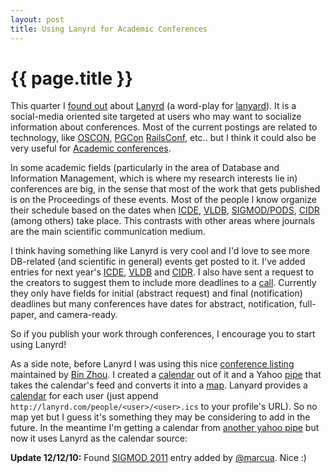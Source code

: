 ```yaml
---
layout: post
title: Using Lanyrd for Academic Conferences
---
```


{{ page.title }}
================

This quarter I [found out][c] about [Lanyrd][l] (a word-play for [lanyard][w1]). It is a 
social-media oriented site targeted at users who may want to socialize information about 
conferences. Most of the current postings are related to technology, like [OSCON][oscon], 
[PGCon][pgcon] [RailsConf][r], etc.. but I think it could also be very useful for
[Academic conferences][w2].

In some academic fields (particularly in the area of Database and Information Management, which is 
where my research interests lie in) conferences are big, in the sense that most of the work that 
gets published is on the Proceedings of these events. Most of the people I know organize their 
schedule based on the dates when [ICDE][icde1], [VLDB][vldb1], [SIGMOD/PODS][sigmod1], [CIDR][cidr1] 
(among others) take place. This contrasts with other areas where journals are the main scientific 
communication medium.

I think having something like Lanyrd is very cool and I'd love to see more DB-related (and 
scientific in general) events get posted to it. I've added entries for next year's [ICDE][icde2], 
[VLDB][vldb2] and [CIDR][cidr2]. I also have sent a request to the creators to suggest them to 
include more deadlines to a [call][call]. Currently they only have fields for initial (abstract 
request) and final (notification) deadlines but many conferences have dates for abstract, 
notification, full-paper, and camera-ready.

So if you publish your work through conferences, I encourage you to start using Lanyrd!

As a side note, before Lanyrd I was using this nice [conference listing][bzl] maintained by
[Bin Zhou][bz]. I created a [calendar][g] out of it and a Yahoo [pipe][p] that takes the 
calendar's feed and converts it into a [map][m]. Lanyard provides a [calendar][c] for each user 
(just append `http://lanyrd.com/people/<user>/<user>.ics` to your profile's URL). So no map yet but 
I guess it's something they may be considering to add in the future. In the meantime I'm getting a 
calendar from [another yahoo pipe][np] but now it uses Lanyrd as the calendar source:

<script src="http://l.yimg.com/a/i/us/pps/mapbadge_1.3.js">
    {"pipe_id":"a7a222aced3f9215eabfba78a7ed3524","_btype":"map"}
</script>

  
  
**Update 12/12/10:** Found [SIGMOD 2011][sigmod2] entry added by [@marcua][m]. Nice :)

[c]:       http://commandn.tv/221
[l]:       http://www.lanyrd.com
[r]:       http://lanyrd.com/2011/railsconf/
[pgcon]:   http://lanyrd.com/2011/pgcon/
[oscon]:   http://lanyrd.com/2011/oscon/
[w1]:      http://en.wikipedia.org/wiki/Lanyard
[w2]:      http://en.wikipedia.org/wiki/Academic_conferences
[icde1]:   http://www.icde2011.org/
[vldb1]:   http://www.vldb.org/2011/
[sigmod1]: http://www.sigmod2011.org/index.shtml
[cidr1]:   http://www.cidrdb.org/cidr2011/
[icde2]:   http://lanyrd.com/2011/icde/
[vldb2]:   http://lanyrd.com/2011/vldb/
[cidr2]:   http://lanyrd.com/2011/cidr/
[sigmod2]: http://lanyrd.com/2011/sigmod/
[call]:    http://lanyrd.com/2011/vldb/calls/qfg/
[bzl]:     http://www.cs.sfu.ca/~bzhou/personal/conference.html
[bz]:      http://www.cs.sfu.ca/~bzhou/personal/
[g]:       http://www.google.com/calendar/embed?src=8k35jki51bu1ekhkoijmou5ung%40group.calendar.google.com
[p]:       http://pipes.yahoo.com/pipes/pipe.info?_id=133c29703cd055e2e01beda7a3187ff9
[m]:       http://maps.google.com/maps?f=q&source=s_q&hl=en&geocode=&q=http:%2F%2Fpipes.yahoo.com%2Fpipes%2Fpipe.run%3F_id%3Dcf40397acedbf1f43718290e1241795c%26_render%3Dkml&sll=37.0625,-95.677068&sspn=38.911557,86.572266&ie=UTF8&z=2
[mc]:      http://twitter.com/marcua
[np]:      http://pipes.yahoo.com/ivotron/lanyrd
[nc]:      http://pipes.yahoo.com/ivotron/lanyrd

